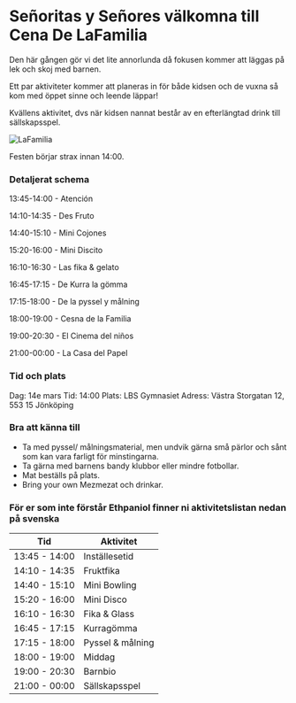 
# Señoritas y Señores välkomna till **Cena De LaFamilia**
Den här gången gör vi det lite annorlunda då fokusen kommer att läggas på lek och skoj med barnen.

Ett par aktiviteter kommer att planeras in för både kidsen och de vuxna så kom med öppet sinne och leende läppar!

Kvällens aktivitet, dvs när kidsen nannat består av en efterlängtad drink till sällskapsspel.

![LaFamilia](https://rullavagn.nu/blogg/wp-content/uploads/2019/05/food-fight.gif)

Festen börjar strax innan 14:00.

### Detaljerat schema
13:45-14:00 - Atención

14:10-14:35 - Des Fruto

14:40-15:10 - Mini Cojones

15:20-16:00 - Mini Discito

16:10-16:30 - Las fika & gelato

16:45-17:15 - De Kurra la gömma

17:15-18:00 - De la pyssel y målning

18:00-19:00 - Cesna de la Familia

19:00-20:30 - El Cinema del niños

21:00-00:00 - La Casa del Papel

### Tid och plats
Dag: 14e mars
Tid: 14:00
Plats: LBS Gymnasiet
Adress: Västra Storgatan 12, 553 15 Jönköping

### Bra att känna till
* Ta med pyssel/ målningsmaterial, men undvik gärna små pärlor och sånt som kan vara farligt för minstingarna.
* Ta gärna med barnens bandy klubbor eller mindre fotbollar.
* Mat beställs på plats.
* Bring your own Mezmezat och drinkar.

### För er som inte förstår Ethpaniol finner ni aktivitetslistan nedan på svenska
Tid | Aktivitet
------------ | -------------
13:45 - 14:00	| Inställesetid
14:10 - 14:35	| Fruktfika
14:40 - 15:10 | Mini Bowling
15:20 - 16:00	| Mini Disco
16:10 - 16:30	| Fika & Glass
16:45 - 17:15	| Kurragömma
17:15 - 18:00	| Pyssel & målning
18:00 - 19:00	| Middag
19:00 - 20:30	| Barnbio
21:00 - 00:00	| Sällskapsspel
